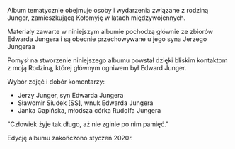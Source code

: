 Album tematycznie obejmuje osoby i wydarzenia związane z rodziną Junger, zamieszkującą Kołomyję w latach międzywojennych.

Materiały zawarte w niniejszym albumie pochodzą głównie ze zbiorów Edwarda Jungera i są obecnie przechowywane u jego syna Jerzego Jungeraa

Pomysł na stworzenie niniejszego albumu powstał dzięki bliskim kontaktom z moją Rodziną, której głównym ogniwem był Edward Junger.

Wybór zdjęć i dobór komentarzy:

- Jerzy Junger, syn Edwarda Jungera
- Sławomir Siudek [SS], wnuk Edwarda Jungera
- Janka Gapińska, młodsza córka Rudolfa Jungera

"Człowiek żyje tak długo, aż nie zginie po nim pamięć."

Edycję albumu zakończono styczeń 2020r.
